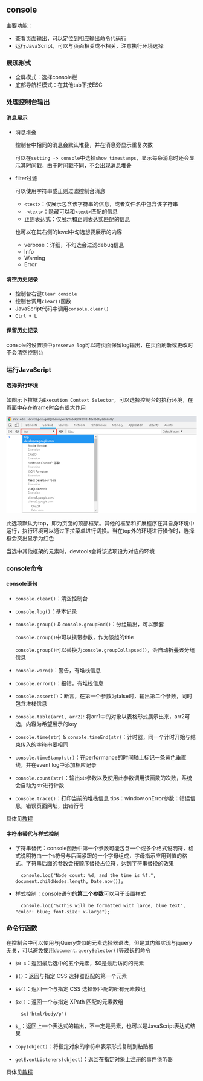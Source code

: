 ## console

主要功能：

* 查看页面输出，可以定位到相应输出命令代码行
* 运行JavaScript，可以与页面相关或不相关，注意执行环境选择

### 展现形式

* 全屏模式：选择console栏
* 底部导航栏模式：在其他tab下按ESC

### 处理控制台输出

#### 消息展示

* 消息堆叠

	控制台中相同的消息会默认堆叠，并在消息旁显示重复次数

	可以在`setting -> console`中选择`show timestamps`，显示每条消息时还会显示其时间戳，由于时间戳不同，不会出现消息堆叠

* filter过滤

	可以使用字符串或正则过滤控制台消息
	+ `<text>`：仅展示包含该字符串的信息，或者文件名中包含该字符串
	+ `-<text>`：隐藏可以和`<text>`匹配的信息
	+ 正则表达式：仅展示和正则表达式匹配的信息

	也可以在其右侧的level中勾选想要展示的内容
	+ verbose：详细，不勾选会过滤debug信息
	+ Info
	+ Warning
	+ Error

#### 清空历史记录

* 控制台右键`Clear console`
* 控制台调用`clear()`函数
* JavaScript代码中调用`console.clear()`
* `Ctrl + L`

#### 保留历史记录

console的设置项中`preserve log`可以跨页面保留log输出，在页面刷新或更改时不会清空控制台

### 运行JavaScript

#### 选择执行环境

如图示下拉框为`Execution Context Selector`，可以选择控制台的执行环境，在页面中存在iframe时会有很大作用

![Execution Context Selector](../img/console-context.png)

此选项默认为top，即为页面的顶部框架。其他的框架和扩展程序在其自身环境中运行，执行环境可以通过下拉菜单进行切换。当在top外的环境进行操作时，选择框会突出显示为红色

当选中其他框架的元素时，devtools会将该选项设为对应的环境

### console命令

#### console语句

* `console.clear()`：清空控制台
* `console.log()`：基本记录
* `console.group()` & `console.groupEnd()`：分组输出，可以嵌套

	`console.group()`中可以携带参数，作为该组的title

	`console.group()`可以替换为`console.groupCollapsed()`，会自动折叠该分组信息

* `console.warn()`：警告，有堆栈信息
* `console.error()`：报错，有堆栈信息
* `console.assert()`：断言，在第一个参数为false时，输出第二个参数，同时包含堆栈信息
* `console.table(arr1, arr2)`: 将arr1中的对象以表格形式展示出来，arr2可选，内容为希望展示的key
* `console.time(str)` & `console.timeEnd(str)`：计时器，同一个计时开始与结束传入的字符串要相同
* `console.timeStamp(str)`：在performance的时间轴上标记一条黄色垂直线，并在event log中添加相应记录
* `console.count(str)`：输出str参数以及使用此参数调用该函数的次数，系统会自动为str进行计数
* `console.trace()`：打印当前的堆栈信息
	tips：window.onError参数：错误信息，错误页面网址，出错行号

具体见[教程](https://developers.google.com/web/tools/chrome-devtools/console/console-reference)

#### 字符串替代与样式控制

* 字符串替代：console函数中第一个参数可能包含一个或多个格式说明符，格式说明符由一个`%`符号与后面紧跟的一个字母组成，字母指示应用到值的格式。字符串后面的参数会按顺序替换占位符，达到字符串替换的效果

		console.log("Node count: %d, and the time is %f.", document.childNodes.length, Date.now());

* 样式控制：console语句的**第二个参数**可以用于设置样式

		console.log("%cThis will be formatted with large, blue text", "color: blue; font-size: x-large");

### 命令行函数

在控制台中可以使用与jQuery类似的元素选择器语法，但是其内部实现与jquery无关，可以避免使用`document.querySelector()`等过长的命令

* `$0-4`：返回最后选中的五个元素，$0是最后访问的元素
* `$()`：返回与指定 CSS 选择器匹配的第一个元素
* `$$()`：返回一个与指定 CSS 选择器匹配的所有元素数组
* `$x()`：返回一个与指定 XPath 匹配的元素数组

		$x('html/body/p')

* `$_`：返回上一个表达式的输出，不一定是元素，也可以是JavaScript表达式结果
* `copy(object)`：将指定对象的字符串表示形式复制到粘贴板
* `getEventListeners(object)`：返回在指定对象上注册的事件侦听器

具体见[教程](https://developers.google.com/web/tools/chrome-devtools/console/command-line-reference)

